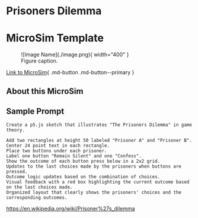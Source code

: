 # Prisoners Dilemma

# MicroSim Template

<figure markdown>
   ![Image Name](./image.png){ width="400" }
   <figcaption>Figure caption.</figcaption>
</figure>

[Link to MicroSim](./prisoners-dilemma.html.html){ .md-button .md-button--primary }

## About this MicroSim

## Sample Prompt

```linenums="0"
Create a p5.js sketch that illustrates "The Prisoners Dilemma" in game theory.  

Add two rectangles at height 50 labeled "Prisoner A" and "Prisoner B".
Center 24 point text in each rectangle.
Place two buttons under each prisoner.
Label one button "Remain Silent" and one "Confess".
Show the outcome of each button press below in a 2x2 grid.
Updates to the last choices made by the prisoners when buttons are pressed.
Outcome logic updates based on the combination of choices.
Visual feedback with a red box highlighting the current outcome based on the last choices made.
Organized layout that clearly shows the prisoners' choices and the corresponding outcomes.
```

https://en.wikipedia.org/wiki/Prisoner%27s_dilemma